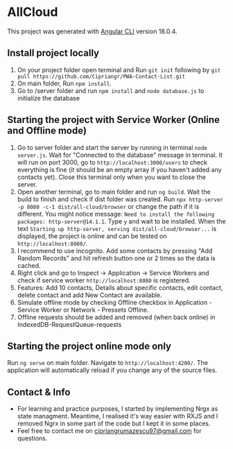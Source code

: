 # AllCloud

This project was generated with [Angular CLI](https://github.com/angular/angular-cli) version 18.0.4.

## Install project locally

1. On your project folder open terminal and Run `git init` following by `git pull https://github.com/Cipriangr/PWA-Contact-List.git`
2. On main folder, Run `npm install`.
3. Go to /server folder and run `npm install` and `node database.js` to initialize the database

## Starting the project with Service Worker (Online and Offline mode)

1. Go to server folder and start the server by running in terminal `node server.js`. Wait for "Connected to the database" message in terminal. It will run on port 3000, go to `http://localhost:3000/users` to check everything is fine (it should be an empty array if you haven't added any contacts yet). Close this terminal only when you want to close the server.
2. Open another terminal, go to main folder and run `ng build`. Wait the build to finish and check if dist folder was created. Run `npx http-server -p 8080 -c-1 dist/all-cloud/browser` or change the path if it is different. You might notice message: `Need to install the following packages: http-server@14.1.1`. Type `y` and wait to be installed. When the text `Starting up http-server, serving dist/all-cloud/browser...` is displayed, the project is online and can be tested on `http://localhost:8080/`.
3. I recommend to use incognito. Add some contacts by pressing "Add Random Records" and hit refresh button one or 2 times so the data is cached.
4. Right click and go to Inspect -> Application -> Service Workers and check if service worker `http://localhost:8080` is registered.
5. Features: Add 10 contacts, Details about specific contacts, edit contact, delete contact and add New Contact are available.
6. Simulate offline mode by checking Offline checkbox in Application - Service Worker or Network - Pressets Offline.
7. Offline requests should be added and removed (when back online) in IndexedDB-RequestQueue-requests

## Starting the project online mode only

Run `ng serve` on main folder. Navigate to `http://localhost:4200/`. The application will automatically reload if you change any of the source files.

## Contact & Info

- For learning and practice purposes, I started by implementing Nrgx as state managment. Meantime, I realised it's way easier with RXJS and I removed Ngrx in some part of the code but I kept it in some places.
- Feel free to contact me on cipriangrumazescu97@gmail.com for questions.
